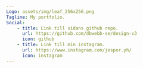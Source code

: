 ```yaml
---
Logo: assets/img/leaf_256x256.png
Tagline: My portfolio.
Social:
    - title: Link till sidans github repo.
      url: https://github.com/dbwebb-se/design-v3
      icon: github
    - title: Link till min instagram.
      url: https://www.instagram.com/jesper.yh/
      icon: instagram
---
```


